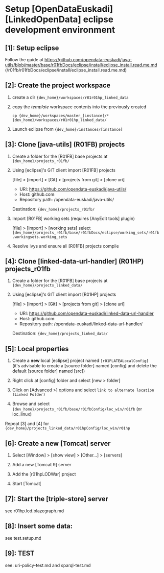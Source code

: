 Setup [OpenDataEuskadi] [LinkedOpenData] eclipse development environment
========================================================================

## [1]: Setup eclipse
Follow the guide at https://github.com/opendata-euskadi/java-utils/blob/master/base/r01fbDocs/eclipse/install/eclipse_install.read.me.md
(/r01fb/r01fbDocs/eclipse/install/eclipse_install.read.me.md)

## [2]: Create the project workspace
1.  create a dir `{dev_home}/workspaces/r01r01hp_linked_data`

2.  copy the _template_ workspace contents into the previously created

        cp {dev_home}/workspaces/master_[instance]/* {dev_home}/workspaces/r01r01hp_linked_data/

3. Launch eclipse from `{dev_home}/instances/[instance]`

## [3]: Clone [java-utils] (R01FB) projects
1. Create a folder for the [R01FB] base projects at `{dev_home}/projects_r01fb/`

2. Using [eclipse]'s GIT client import [R01FB] projects

    [file] > [import] > [Git] > [projects from git] > [clone uri]
    - URI: https://github.com/opendata-euskadi/java-utils/
    - Host: github.com
    - Repository path: /opendata-euskadi/java-utils/

    Destination: `{dev_home}/projects_r01fb/`

3. Import [R01FB] working sets (requires [AnyEdit tools] plugin)

    [file] > [import] > [working sets]
    select `{dev_home}/projects_r01fb/base/r01fbDocs/eclipse/working_sets/r01fb.workingsets.working_sets`

4. Resolve Ivys and ensure all [R01FB] projects compile

## [4]: Clone [linked-data-url-handler] (R01HP) projects_r01fb
1. Create a folder for the [R01FB] base projects at `{dev_home}/projects_linked_data/`

2. Using [eclipse]'s GIT client import [R01HP] projects

    [file] > [import] > [Git] > [projects from git] > [clone uri]
    - URI: https://github.com/opendata-euskadi/linked-data-url-handler
    - Host: github.com
    - Repository path: /opendata-euskadi/linked-data-url-handler/

    Destination: `{dev_home}/projects_linked_data/`


## [5]: Local properties
1. Create a **new** local [eclipse] project named `[r01PLATEALocalConfig]`  
(it's advisable to create a [source folder] named [config] and delete the default [source folder] named [src])

2.  Right click at [config] folder and select [new > folder]

3. Click on [Advanced >] options and select `link to alternate location (Linked Folder)`

4. Browse and select `{dev_home}/projects_r01fb/base/r01fbConfig/loc_win/r01fb` (or loc_linux)

Repeat [3] and [4] for `{dev_home}/projects_linked_data/r01hpConfig/loc_win/r01hp`


## [6]: Create a new [Tomcat] server
1. Select [Window] > [show view] > [Other...] > [servers]

2. Add a new [Tomcat 9] server

3. Add the [r01hpLODWar] project

4. Start [Tomcat]

## [7]: Start the [triple-store] server
see r01hp.lod.blazegraph.md

## [8]: Insert some data:
see test.setup.md

## [9]: TEST
see: uri-policy-test.md and sparql-test.md
